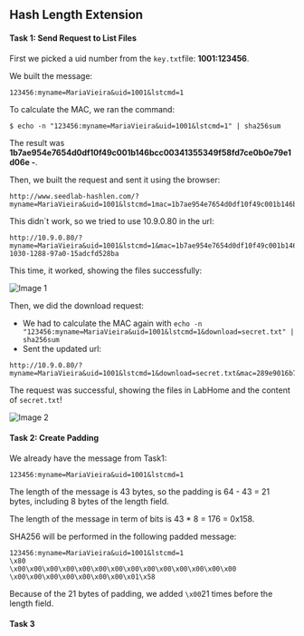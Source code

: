## Hash Length Extension

#### Task 1: Send Request to List Files

First we picked a uid number from the ```key.txt```file: **1001:123456**.

We built the message: 
```
123456:myname=MariaVieira&uid=1001&lstcmd=1
```

To calculate the MAC, we ran the command:
```
$ echo -n "123456:myname=MariaVieira&uid=1001&lstcmd=1" | sha256sum
```
The result was **1b7ae954e7654d0df10f49c001b146bcc00341355349f58fd7ce0b0e79e1d06e  -**.

Then, we built the request and sent it using the browser: 
```
http://www.seedlab-hashlen.com/?myname=MariaVieira&uid=1001&lstcmd=1mac=1b7ae954e7654d0df10f49c001b146bcc00341355349f58fd7ce0b0e79e1d06e
```
This didn´t work, so we tried to use 10.9.0.80 in the url:
```
http://10.9.0.80/?myname=MariaVieira&uid=1001&lstcmd=1&mac=1b7ae954e7654d0df10f49c001b146bcc00341355349f58fd7ce0b0e79e1d06e&subid1=20241206-1030-1288-97a0-15adcfd528ba
```
This time, it worked, showing the files successfully:


![Image 1](https://git.fe.up.pt/fsi/fsi2425/logs/l05g06/-/raw/main/Images/Task1_LOGBOOK10_2.png)


Then, we did the download request:
- We had to calculate the MAC again with 
```echo -n "123456:myname=MariaVieira&uid=1001&lstcmd=1&download=secret.txt" | sha256sum```
- Sent the updated url: 
```
http://10.9.0.80/?myname=MariaVieira&uid=1001&lstcmd=1&download=secret.txt&mac=289e9016b7caf160b0b116505c9452ac870b83598d95df94c221c47393d264d5
```

The request was successful, showing the files in LabHome and the content of ```secret.txt```!

![Image 2](https://git.fe.up.pt/fsi/fsi2425/logs/l05g06/-/raw/main/Images/Task1_LOGBOOK10_3.png)

#### Task 2: Create Padding

We already have the message from Task1:
```
123456:myname=MariaVieira&uid=1001&lstcmd=1
```
The length of the message is 43
bytes, so the padding is 64 - 43 = 21 bytes, including 8 bytes of the length field. 

The length of the message in
term of bits is 43 * 8 = 176 = 0x158. 

SHA256 will be performed in the following padded message:
```
123456:myname=MariaVieira&uid=1001&lstcmd=1
\x80
\x00\x00\x00\x00\x00\x00\x00\x00\x00\x00\x00\x00\x00\x00
\x00\x00\x00\x00\x00\x00\x00\x01\x58
```
Because of the 21 bytes of padding, we added ```\x00```21 times before the length field.




#### Task 3